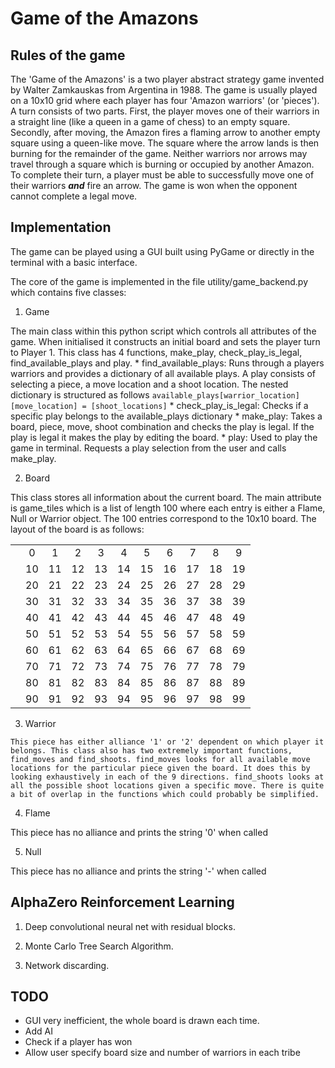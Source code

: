 # Game of the Amazons

## Rules of the game
The 'Game of the Amazons' is a two player abstract strategy game invented by Walter Zamkauskas from Argentina in 1988. The game is usually played on a 10x10 grid where each player has four 'Amazon warriors' (or 'pieces').
A turn consists of two parts. First, the player moves one of their warriors in a straight line (like a queen in a game of chess) to an empty square. Secondly, after moving, the Amazon fires a flaming arrow to another empty square using a queen-like move. The square where the arrow lands is then burning for the remainder of the game. Neither warriors nor arrows may travel through a square which is burning or occupied by another Amazon. To complete their turn, a player must be able to successfully move one of their warriors **_and_** fire an arrow. The game is won when the opponent cannot complete a legal move.

## Implementation

The game can be played using a GUI built using PyGame or directly in the terminal with a basic interface.

The core of the game is implemented in the file utility/game_backend.py which contains five classes:

1. Game

  The main class within this python script which controls all attributes of the game. When initialised it constructs an initial board and sets the player turn to Player 1. This class has 4 functions, make_play, check_play_is_legal, find_available_plays and play.
    * find_available_plays: Runs through a players warriors and provides a dictionary of all available plays. A play consists of selecting a piece, a move location and a shoot location. The nested dictionary is structured as follows
    `available_plays[warrior_location][move_location] = [shoot_locations]`
    * check_play_is_legal: Checks if a specific play belongs to the available_plays dictionary
    * make_play: Takes a board, piece, move, shoot combination and checks the play is legal. If the play is legal it makes the play by editing the board.
    * play: Used to play the game in terminal. Requests a play selection from the user and calls make_play.

2. Board

  This class stores all information about the current board. The main attribute is game_tiles which is a list of length 100 where each entry is either a Flame, Null or Warrior object. The 100 entries correspond to the 10x10 board. The layout of the board is as follows:

  |     |       |       |       |       |       |       |       |       |       |     |
  | --- | :---: | :---: | :---: | :---: | :---: | :---: | :---: | :---: | :---: | :---: |
  |     |    0  |    1  |    2  |    3  |    4  |    5  |    6  |    7  |    8  |    9  |
  |     |   10  |   11  |   12  |   13  |   14  |   15  |   16  |   17  |   18  |   19  |
  |     |   20  |   21  |   22  |   23  |   24  |   25  |   26  |   27  |   28  |   29  |
  |     |   30  |   31  |   32  |   33  |   34  |   35  |   36  |   37  |   38  |   39  |
  |     |   40  |   41  |   42  |   43  |   44  |   45  |   46  |   47  |   48  |   49  |
  |     |   50  |   51  |   52  |   53  |   54  |   55  |   56  |   57  |   58  |   59  |
  |     |   60  |   61  |   62  |   63  |   64  |   65  |   66  |   67  |   68  |   69  |
  |     |   70  |   71  |   72  |   73  |   74  |   75  |   76  |   77  |   78  |   79  |
  |     |   80  |   81  |   82  |   83  |   84  |   85  |   86  |   87  |   88  |   89  |
  |     |   90  |   91  |   92  |   93  |   94  |   95  |   96  |   97  |   98  |   99  |


  3. Warrior

    This piece has either alliance '1' or '2' dependent on which player it belongs. This class also has two extremely important functions, find_moves and find_shoots. find_moves looks for all available move locations for the particular piece given the board. It does this by looking exhaustively in each of the 9 directions. find_shoots looks at all the possible shoot locations given a specific move. There is quite a bit of overlap in the functions which could probably be simplified.

4. Flame

  This piece has no alliance and prints the string '0' when called

5. Null

  This piece has no alliance and prints the string '-' when called




## AlphaZero Reinforcement Learning

1) Deep convolutional neural net with residual blocks.

2) Monte Carlo Tree Search Algorithm.

3) Network discarding.

## TODO
- GUI very inefficient, the whole board is drawn each time.
- Add AI
- Check if a player has won
- Allow user specify board size and number of warriors in each tribe
